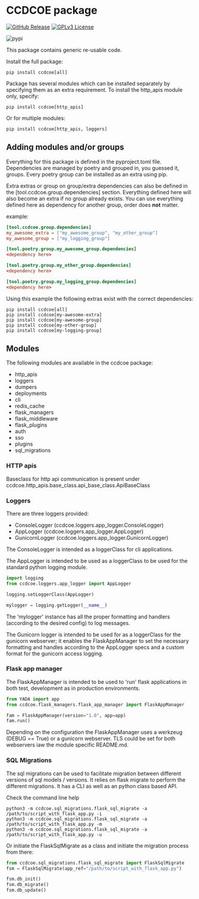 # CCDCOE package

[![GitHub Release](https://img.shields.io/github/release/ccdcoe/ccdcoe.svg?style=flat)]()
[![GPLv3 License](https://img.shields.io/badge/License-GPL%20v3-yellow.svg)](https://opensource.org/licenses/)

![pypi](https://github.com/ccdcoe/ccdcoe/actions/workflows/package_to_pypi.yaml/badge.svg)

This package contains generic re-usable code.

Install the full package:

```
pip install ccdcoe[all]
```

Package has several modules which can be installed separately by specifying them 
as an extra requirement. To install the http_apis module only, specify:

```
pip install ccdcoe[http_apis]
```
Or for multiple modules:
```
pip install ccdcoe[http_apis, loggers]
```

## Adding modules and/or groups

Everything for this package is defined in the pyproject.toml file. Dependencies are managed by poetry and grouped in, you guessed it, groups. Every poetry group can be installed as an extra using pip. 

Extra extras or group on group/extra dependencies can also be defined in the [tool.ccdcoe.group.dependencies] section. Everything defined here will also become an extra if no group already exists. You can use everything defined here as dependency for another group, order does **not** matter.

example:
```toml
[tool.ccdcoe.group.dependencies]
my_awesome_extra = ["my_awesome_group", "my_other_group"]
my_awesome_group = ["my_logging_group"]

[tool.poetry.group.my_awesome_group.dependencies]
<dependency here>

[tool.poetry.group.my_other_group.dependencies]
<dependency here>

[tool.poetry.group.my_logging_group.dependencies]
<dependency here>
```

Using this example the following extras exist with the correct dependencies:
```
pip install ccdcoe[all]
pip install ccdcoe[my-awesome-extra]
pip install ccdcoe[my-awesome-group]
pip install ccdcoe[my-other-group]
pip install ccdcoe[my-logging-group]
```

## Modules

The following modules are available in the ccdcoe package:

* http_apis
* loggers
* dumpers
* deployments
* cli
* redis_cache
* flask_managers
* flask_middleware
* flask_plugins
* auth
* sso
* plugins
* sql_migrations

### HTTP apis

Baseclass for http api communication is present under 
ccdcoe.http_apis.base_class.api_base_class.ApiBaseClass

### Loggers

There are three loggers provided:
* ConsoleLogger (ccdcoe.loggers.app_logger.ConsoleLogger)
* AppLogger (ccdcoe.loggers.app_logger.AppLogger)
* GunicornLogger (ccdcoe.loggers.app_logger.GunicornLogger)

The ConsoleLogger is intended as a loggerClass for cli applications.

The AppLogger is intended to be used as a loggerClass to be used for the 
standard python logging module.

```python
import logging
from ccdcoe.loggers.app_logger import AppLogger

logging.setLoggerClass(AppLogger)

mylogger = logging.getLogger(__name__)
```
The 'mylogger' instance has all the proper formatting and handlers 
(according to the desired config) to log messages.

The Gunicorn logger is intended to be used for as a loggerClass for the 
gunicorn webserver; it enables the FlaskAppManager to set the necessary 
formatting and handles according to the AppLogger specs and a custom format
for the gunicorn access logging.

### Flask app manager

The FlaskAppManager is intended to be used to 'run' flask applications in 
both test, development as in production environments. 

```python
from YADA import app
from ccdcoe.flask_managers.flask_app_manager import FlaskAppManager

fam = FlaskAppManager(version="1.0", app=app)
fam.run()
```
Depending on the configuration the FlaskAppManager uses a werkzeug (DEBUG == True)
or a gunicorn webserver. TLS could be set for both webservers iaw the module specific
README.md.

### SQL Migrations

The sql migrations can be used to facilitate migration between different
versions of sql models / versions. It relies on flask migrate to perform
the different migrations. It has a CLI as well as an python class based API.

Check the command line help
```
python3 -m ccdcoe.sql_migrations.flask_sql_migrate -a /path/to/script_with_flask_app.py -i
python3 -m ccdcoe.sql_migrations.flask_sql_migrate -a /path/to/script_with_flask_app.py -m
python3 -m ccdcoe.sql_migrations.flask_sql_migrate -a /path/to/script_with_flask_app.py -u
```

Or initiate the FlaskSqlMigrate as a class and initiate the migration 
process from there: 
```python
from ccdcoe.sql_migrations.flask_sql_migrate import FlaskSqlMigrate
fsm = FlaskSqlMigrate(app_ref="/path/to/script_with_flask_app.py")

fsm.db_init()
fsm.db_migrate()
fsm.db_update()
```
